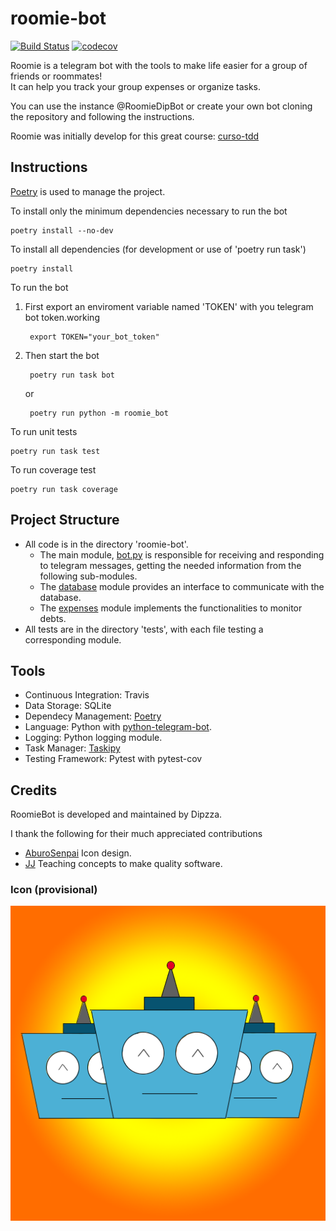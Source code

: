 # roomie-bot
[![Build Status](https://travis-ci.com/dipzza/roomie-bot.svg?branch=master)](https://travis-ci.com/dipzza/roomie-bot)
[![codecov](https://codecov.io/gh/dipzza/roomie-bot/branch/master/graph/badge.svg?token=DR8OVMCUBX)](https://codecov.io/gh/dipzza/roomie-bot)

Roomie is a telegram bot with the tools to make life easier for a group of friends or roommates!  
It can help you track your group expenses or organize tasks.

You can use the instance @RoomieDipBot or create your own bot cloning the repository and following the instructions.

Roomie was initially develop for this great course: [curso-tdd](https://github.com/JJ/curso-tdd)

## Instructions

[Poetry](https://python-poetry.org/) is used to manage the project.

To install only the minimum dependencies necessary to run the bot
    
    poetry install --no-dev

To install all dependencies (for development or use of 'poetry run task')
    
    poetry install

To run the bot

1. First export an enviroment variable named 'TOKEN' with you telegram bot token.working
        
        export TOKEN="your_bot_token"

2. Then start the bot
        
        poetry run task bot
        
    or
        
        poetry run python -m roomie_bot

To run unit tests

    poetry run task test
    
To run coverage test

    poetry run task coverage

## Project Structure

+ All code is in the directory 'roomie-bot'.
	- The main module, [bot.py](roomie-bot/bot.py) is responsible for receiving and responding to telegram messages, getting the needed information from the following sub-modules.
	- The [database](roomie-bot/database/) module provides an interface to communicate with the database.
	- The [expenses](roomie-bot/expenses/) module implements the functionalities to monitor debts.
+ All tests are in the directory 'tests', with each file testing a corresponding module.

## Tools
+ Continuous Integration: Travis
+ Data Storage: SQLite
+ Dependecy Management: [Poetry](https://python-poetry.org/)
+ Language: Python with [python-telegram-bot](https://github.com/python-telegram-bot/python-telegram-bot).
+ Logging: Python logging module.
+ Task Manager: [Taskipy](https://github.com/illBeRoy/taskipy)
+ Testing Framework: Pytest with pytest-cov

## Credits
RoomieBot is developed and maintained by Dipzza.

I thank the following for their much appreciated contributions

+ [AburoSenpai](https://github.com/AburoSenpai) Icon design.
+ [JJ](https://github.com/JJ) Teaching concepts to make quality software.

### Icon (provisional)

 ![Icono del bot](/img/robotito.png)
